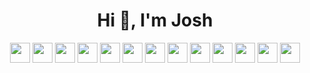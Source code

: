 <h1 display="inline-block" align="center">Hi 👋, I'm Josh</h1> 

<p align='center'>
  <img src="https://img.shields.io/static/v1?style=for-the-badge&message=javascript&color=ffffff&logo=javascript&logoColor=F7DF1E&label=" height="32 alt="Javascript logo" />
  <img src="https://img.shields.io/static/v1?style=for-the-badge&message=typescript&color=ffffff&logo=typescript&logoColor=3178C6&label=" height="32 alt="Typescript logo" />
  <img src="https://img.shields.io/static/v1?style=for-the-badge&message=Node&color=ffffff&logo=Node.JS&logoColor=66cc33&label=" height="32 alt="Typescript logo" />
  <img src="https://img.shields.io/static/v1?style=for-the-badge&message=React&color=ffffff&logo=React&logoColor=61DAFB&label="  height="32 alt="React logo" />
  <img src="https://img.shields.io/static/v1?style=for-the-badge&message=vue&color=ffffff&logo=vue.js&logoColor=4FC08D&label="  height="32 alt="Vue logo" />
  <img src="https://img.shields.io/static/v1?style=for-the-badge&message=Angular&color=ffffff&logo=Angular&logoColor=c3002f&label="  height="32 alt="Angular logo" />
  <img src="https://img.shields.io/static/v1?style=for-the-badge&message=NextJS&color=ffffff&logo=Next.JS&logoColor=000000&label="  height="32 alt="Next.js logo" />
  <img src="https://img.shields.io/static/v1?style=for-the-badge&message=Express&color=ffffff&logo=Express&logoColor=000000&label="  height="32 alt="Express logo" />
  <img src="https://img.shields.io/static/v1?style=for-the-badge&message=PostgreSQL&color=ffffff&logo=PostgreSQL&logoColor=000000&label="  height="32 alt="PostgreSQL logo" />
  <img src="https://img.shields.io/static/v1?style=for-the-badge&message=MySQL&color=ffffff&logo=MySQL&logoColor=00758F&label="  height="32 alt="MySQL logo" />
  <img src="https://img.shields.io/static/v1?style=for-the-badge&message=Docker&color=ffffff&logo=Docker&logoColor=1D63ED&label="  height="32 alt="Docker logo" />
  <img src="https://img.shields.io/static/v1?style=for-the-badge&message=Shadcn/UI&color=ffffff&logo=ShadcnUI&logoColor=000000&label="  height="32 alt="ShadcnUI logo" />
  <img src="https://img.shields.io/static/v1?style=for-the-badge&message=TailwindCss&color=ffffff&logo=TailwindCss&logoColor=06B6D4&label="  height="32 alt="Tailwind logo" />
</p>
